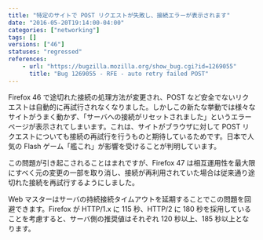 ```yaml
---
title: "特定のサイトで POST リクエストが失敗し、接続エラーが表示されます"
date: "2016-05-20T19:14:00-04:00"
categories: ["networking"]
tags: []
versions: ["46"]
statuses: "regressed"
references:
    - url: "https://bugzilla.mozilla.org/show_bug.cgi?id=1269055"
      title: "Bug 1269055 - RFE - auto retry failed POST"
---
```

Firefox 46 で途切れた接続の処理方法が変更され、POST など安全でないリクエストは自動的に再試行されなくなりました。しかしこの新たな挙動では様々なサイトがうまく動かず、「サーバへの接続がリセットされました」というエラーページが表示されてしまいます。これは、サイトがブラウザに対して POST リクエストについても接続の再試行を行うものと期待しているためです。日本で人気の Flash ゲーム「艦これ」が影響を受けることが判明しています。

この問題が引き起こされることはまれですが、Firefox 47 は相互運用性を最大限にすべく元の変更の一部を取り消し、接続が再利用されていた場合は従来通り途切れた接続を再試行するようにしました。

Web マスターはサーバの持続接続タイムアウトを延期することでこの問題を回避できます。Firefox が HTTP/1.x に 115 秒、HTTP/2 に 180 秒を採用していることを考慮すると、サーバ側の推奨値はそれぞれ 120 秒以上、185 秒以上となります。
